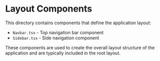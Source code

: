# Layout Components

This directory contains components that define the application layout:

- `Navbar.tsx` - Top navigation bar component
- `Sidebar.tsx` - Side navigation component

These components are used to create the overall layout structure of the application and are typically included in the root layout. 